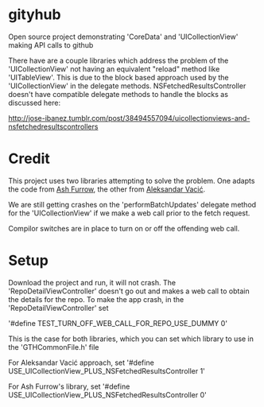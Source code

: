 # gityhub
Open source project demonstrating 'CoreData' and 'UICollectionView' making API calls to github

There have are a couple libraries which address the problem of the 'UICollectionView' not having an equivalent "reload" method like 'UITableView'.  This is due to the block based approach used by the 'UICollectionView' in the delegate methods.  NSFetchedResultsController doesn't have compatible delegate methods to handle the blocks as discussed here:

http://jose-ibanez.tumblr.com/post/38494557094/uicollectionviews-and-nsfetchedresultscontrollers

# Credit

This project uses two libraries attempting to solve the problem.  One adapts the code from [Ash Furrow](https://github.com/ashfurrow/UICollectionView-NSFetchedResultsController), the other from [Aleksandar Vacić](https://github.com/radianttap/UICollectionView-NSFetchedResultsController).

We are still getting crashes on the 'performBatchUpdates' delegate method for the 'UICollectionView' if we make a web call prior to the fetch request.

Compilor switches are in place to turn on or off the offending web call.


# Setup
Download the project and run, it will not crash.  The 'RepoDetailViewController' doesn't go out and makes a web call to obtain the details for the repo.  To make the app crash, in the 'RepoDetailViewController' set

'#define TEST_TURN_OFF_WEB_CALL_FOR_REPO_USE_DUMMY 0'


This is the case for both libraries, which you can set which library to use in the 'GTHCommonFile.h' file

For Aleksandar Vacić approach, set
'#define USE_UICollectionView_PLUS_NSFetchedResultsController 1'

For Ash Furrow's library, set
'#define USE_UICollectionView_PLUS_NSFetchedResultsController 0'



